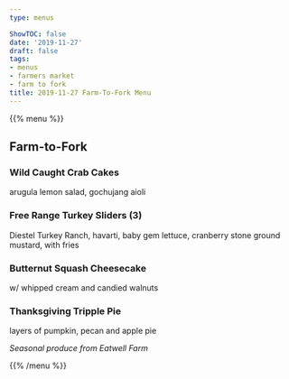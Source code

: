 ```yaml
---
type: menus

ShowTOC: false
date: '2019-11-27'
draft: false
tags:
- menus
- farmers market
- farm to fork
title: 2019-11-27 Farm-To-Fork Menu
---
```


{{% menu %}}

## Farm\-to\-Fork

### Wild Caught Crab Cakes

arugula lemon salad, gochujang aioli

### Free Range Turkey Sliders \(3\)

Diestel Turkey Ranch, havarti, baby gem lettuce,
cranberry stone ground mustard, with fries

### Butternut Squash Cheesecake

w/ whipped cream and candied walnuts

### Thanksgiving Tripple Pie

layers of pumpkin, pecan and apple pie


*Seasonal produce from Eatwell Farm*

{{% /menu %}}
